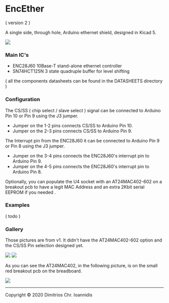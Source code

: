 # EncEther

( version 2 )

A single side, through hole, Arduino ethernet shield, designed in Kicad 5. 



![](https://scm.nephelae.eu/attachments/e00935e9-16aa-4685-a2b0-f74aa86cb5e5)



### Main IC's


* ENC28J60        10Base-T stand-alone ethernet controller
* SN74HCT125N     3 state quadruple buffer for level shifting

( all the components datasheets can be found in the DATASHEETS directory )


### Configuration 


The CS/SS ( chip select / slave select ) signal can be connected to Arduino Pin 10 or Pin 9 using the J3 jumper.

* Jumper on the 1-2 pins connects CS/SS to Arduino Pin 10.
* Jumper on the 2-3 pins connects CS/SS to Arduino Pin 9.


The Interrupt pin from the ENC28J60 it can be connected to Arduino Pin 9 or Pin 8 using the J3 jumper.

* Jumper on the 3-4 pins connects the ENC28J60's interrupt pin to Arduino Pin 9.
* Jumper on the 4-5 pins connects the ENC28J60's interrupt pin to Arduino Pin 8.


Optionally, you can populate the U4 socket with an AT24MAC402-602 on a breakout pcb to have a legit MAC Address and an extra 2Kbit serial EEPROM if you needed .


### Examples

( todo )

### Gallery

Those pictures are from v1. It didn't have the AT24MAC402-602 option and the CS/SS Pin selection designed yet.



![](https://scm.nephelae.eu/attachments/b76a6e99-8b8f-4dfb-836d-3518fe474f24)
![](https://scm.nephelae.eu/attachments/8d4cf74e-7e1a-4a05-a1f8-1e81f1515c8c)



As you can see the AT24MAC402, in the following picture, is on the small red breakout pcb on the breadboard.



![](https://scm.nephelae.eu/attachments/55d9cd06-ae08-4b33-aa3e-fe5f2020ff65)


-----


Copyright © 2020 Dimitrios Chr. Ioannidis
